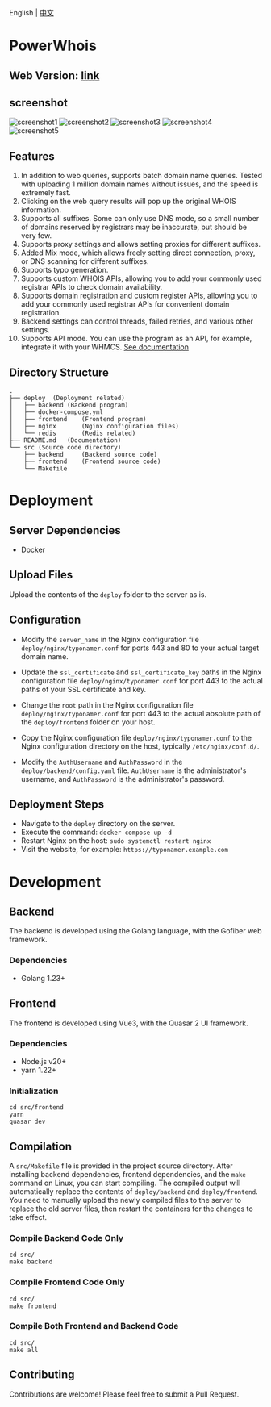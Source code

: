 English | [中文](./README.zh.md)

# PowerWhois

## Web Version: [link](https://whois.1ka.net)

## screenshot
![screenshot1](./img/screen1.jpg)
![screenshot2](./img/screen2.jpg)
![screenshot3](./img/screen3.jpg)
![screenshot4](./img/screen4.jpg)
![screenshot5](./img/screen5.jpg)


## Features
1. In addition to web queries, supports batch domain name queries. Tested with uploading 1 million domain names without issues, and the speed is extremely fast.
2. Clicking on the web query results will pop up the original WHOIS information.
3. Supports all suffixes. Some can only use DNS mode, so a small number of domains reserved by registrars may be inaccurate, but should be very few.
4. Supports proxy settings and allows setting proxies for different suffixes.
5. Added Mix mode, which allows freely setting direct connection, proxy, or DNS scanning for different suffixes.
6. Supports typo generation.
7. Supports custom WHOIS APIs, allowing you to add your commonly used registrar APIs to check domain availability.
8. Supports domain registration and custom register APIs, allowing you to add your commonly used registrar APIs for convenient domain registration.
9. Backend settings can control threads, failed retries, and various other settings.
10. Supports API mode. You can use the program as an API, for example, integrate it with your WHMCS. [See documentation](https://github.com/WenLiCG/PowerWhois/blob/main/API%20documentation.md)

## Directory Structure

```
.
├── deploy  (Deployment related)
│   ├── backend (Backend program)
│   ├── docker-compose.yml
│   ├── frontend    (Frontend program)
│   ├── nginx       (Nginx configuration files)
│   └── redis       (Redis related)
├── README.md   (Documentation)
└── src (Source code directory)
    ├── backend     (Backend source code)
    ├── frontend    (Frontend source code)
    └── Makefile
```

# Deployment

## Server Dependencies

- Docker

## Upload Files

Upload the contents of the `deploy` folder to the server as is.

## Configuration

- Modify the `server_name` in the Nginx configuration file `deploy/nginx/typonamer.conf` for ports 443 and 80 to your actual target domain name.
  
- Update the `ssl_certificate` and `ssl_certificate_key` paths in the Nginx configuration file `deploy/nginx/typonamer.conf` for port 443 to the actual paths of your SSL certificate and key.
  
- Change the `root` path in the Nginx configuration file `deploy/nginx/typonamer.conf` for port 443 to the actual absolute path of the `deploy/frontend` folder on your host.
  
- Copy the Nginx configuration file `deploy/nginx/typonamer.conf` to the Nginx configuration directory on the host, typically `/etc/nginx/conf.d/`.
  
- Modify the `AuthUsername` and `AuthPassword` in the `deploy/backend/config.yaml` file. `AuthUsername` is the administrator's username, and `AuthPassword` is the administrator's password.

## Deployment Steps

- Navigate to the `deploy` directory on the server.
- Execute the command: `docker compose up -d`
- Restart Nginx on the host: `sudo systemctl restart nginx`
- Visit the website, for example: `https://typonamer.example.com`

# Development

## Backend

The backend is developed using the Golang language, with the Gofiber web framework.

### Dependencies

- Golang 1.23+

## Frontend

The frontend is developed using Vue3, with the Quasar 2 UI framework.

### Dependencies

- Node.js v20+
- yarn 1.22+

### Initialization

```
cd src/frontend
yarn
quasar dev
```

## Compilation

A `src/Makefile` file is provided in the project source directory. After installing backend dependencies, frontend dependencies, and the `make` command on Linux, you can start compiling. The compiled output will automatically replace the contents of `deploy/backend` and `deploy/frontend`. You need to manually upload the newly compiled files to the server to replace the old server files, then restart the containers for the changes to take effect.

### Compile Backend Code Only

```
cd src/
make backend
```

### Compile Frontend Code Only

```
cd src/
make frontend
```

### Compile Both Frontend and Backend Code

```
cd src/
make all
```

## Contributing

Contributions are welcome! Please feel free to submit a Pull Request.
